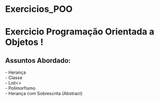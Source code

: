 # Exercicios_POO

<h1>Exercicio Programação Orientada a Objetos ! </h1>

<h2>Assuntos Abordado:</h2>
 - Herança<br>
 - Classe<br>
 - List<><br>
 - Polimorfismo<br>
 - Herança com Sobrescrita (Abstract)
